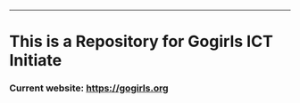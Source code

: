 ********************
# This is a Repository for Gogirls ICT Initiate
### Current website: https://gogirls.org